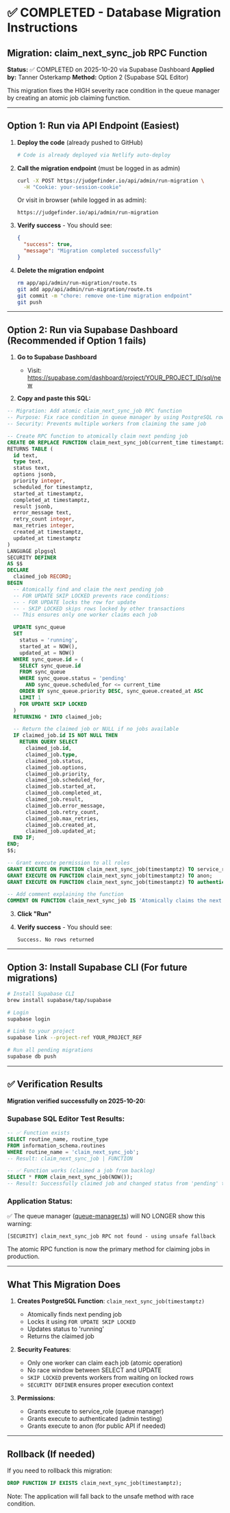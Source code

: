 # ✅ COMPLETED - Database Migration Instructions

## Migration: claim_next_sync_job RPC Function

**Status:** ✅ COMPLETED on 2025-10-20 via Supabase Dashboard
**Applied by:** Tanner Osterkamp
**Method:** Option 2 (Supabase SQL Editor)

This migration fixes the HIGH severity race condition in the queue manager by creating an atomic job claiming function.

---

## Option 1: Run via API Endpoint (Easiest)

1. **Deploy the code** (already pushed to GitHub)
   ```bash
   # Code is already deployed via Netlify auto-deploy
   ```

2. **Call the migration endpoint** (must be logged in as admin)
   ```bash
   curl -X POST https://judgefinder.io/api/admin/run-migration \
     -H "Cookie: your-session-cookie"
   ```

   Or visit in browser (while logged in as admin):
   ```
   https://judgefinder.io/api/admin/run-migration
   ```

3. **Verify success** - You should see:
   ```json
   {
     "success": true,
     "message": "Migration completed successfully"
   }
   ```

4. **Delete the migration endpoint**
   ```bash
   rm app/api/admin/run-migration/route.ts
   git add app/api/admin/run-migration/route.ts
   git commit -m "chore: remove one-time migration endpoint"
   git push
   ```

---

## Option 2: Run via Supabase Dashboard (Recommended if Option 1 fails)

1. **Go to Supabase Dashboard**
   - Visit: https://supabase.com/dashboard/project/YOUR_PROJECT_ID/sql/new

2. **Copy and paste this SQL:**

```sql
-- Migration: Add atomic claim_next_sync_job RPC function
-- Purpose: Fix race condition in queue manager by using PostgreSQL row-level locking
-- Security: Prevents multiple workers from claiming the same job

-- Create RPC function to atomically claim next pending job
CREATE OR REPLACE FUNCTION claim_next_sync_job(current_time timestamptz)
RETURNS TABLE (
  id text,
  type text,
  status text,
  options jsonb,
  priority integer,
  scheduled_for timestamptz,
  started_at timestamptz,
  completed_at timestamptz,
  result jsonb,
  error_message text,
  retry_count integer,
  max_retries integer,
  created_at timestamptz,
  updated_at timestamptz
)
LANGUAGE plpgsql
SECURITY DEFINER
AS $$
DECLARE
  claimed_job RECORD;
BEGIN
  -- Atomically find and claim the next pending job
  -- FOR UPDATE SKIP LOCKED prevents race conditions:
  -- - FOR UPDATE locks the row for update
  -- - SKIP LOCKED skips rows locked by other transactions
  -- This ensures only one worker claims each job

  UPDATE sync_queue
  SET
    status = 'running',
    started_at = NOW(),
    updated_at = NOW()
  WHERE sync_queue.id = (
    SELECT sync_queue.id
    FROM sync_queue
    WHERE sync_queue.status = 'pending'
      AND sync_queue.scheduled_for <= current_time
    ORDER BY sync_queue.priority DESC, sync_queue.created_at ASC
    LIMIT 1
    FOR UPDATE SKIP LOCKED
  )
  RETURNING * INTO claimed_job;

  -- Return the claimed job or NULL if no jobs available
  IF claimed_job.id IS NOT NULL THEN
    RETURN QUERY SELECT
      claimed_job.id,
      claimed_job.type,
      claimed_job.status,
      claimed_job.options,
      claimed_job.priority,
      claimed_job.scheduled_for,
      claimed_job.started_at,
      claimed_job.completed_at,
      claimed_job.result,
      claimed_job.error_message,
      claimed_job.retry_count,
      claimed_job.max_retries,
      claimed_job.created_at,
      claimed_job.updated_at;
  END IF;
END;
$$;

-- Grant execute permission to all roles
GRANT EXECUTE ON FUNCTION claim_next_sync_job(timestamptz) TO service_role;
GRANT EXECUTE ON FUNCTION claim_next_sync_job(timestamptz) TO anon;
GRANT EXECUTE ON FUNCTION claim_next_sync_job(timestamptz) TO authenticated;

-- Add comment explaining the function
COMMENT ON FUNCTION claim_next_sync_job IS 'Atomically claims the next pending sync job using row-level locking to prevent race conditions. Uses FOR UPDATE SKIP LOCKED to ensure only one worker processes each job.';
```

3. **Click "Run"**

4. **Verify success** - You should see:
   ```
   Success. No rows returned
   ```

---

## Option 3: Install Supabase CLI (For future migrations)

```bash
# Install Supabase CLI
brew install supabase/tap/supabase

# Login
supabase login

# Link to your project
supabase link --project-ref YOUR_PROJECT_REF

# Run all pending migrations
supabase db push
```

---

## ✅ Verification Results

**Migration verified successfully on 2025-10-20:**

### Supabase SQL Editor Test Results:

```sql
-- ✅ Function exists
SELECT routine_name, routine_type
FROM information_schema.routines
WHERE routine_name = 'claim_next_sync_job';
-- Result: claim_next_sync_job | FUNCTION

-- ✅ Function works (claimed a job from backlog)
SELECT * FROM claim_next_sync_job(NOW());
-- Result: Successfully claimed job and changed status from 'pending' to 'running'
```

### Application Status:

✅ The queue manager ([queue-manager.ts](lib/sync/queue-manager.ts)) will NO LONGER show this warning:
```
[SECURITY] claim_next_sync_job RPC not found - using unsafe fallback
```

The atomic RPC function is now the primary method for claiming jobs in production.

---

## What This Migration Does

1. **Creates PostgreSQL Function**: `claim_next_sync_job(timestamptz)`
   - Atomically finds next pending job
   - Locks it using `FOR UPDATE SKIP LOCKED`
   - Updates status to 'running'
   - Returns the claimed job

2. **Security Features**:
   - Only one worker can claim each job (atomic operation)
   - No race window between SELECT and UPDATE
   - `SKIP LOCKED` prevents workers from waiting on locked rows
   - `SECURITY DEFINER` ensures proper execution context

3. **Permissions**:
   - Grants execute to service_role (queue manager)
   - Grants execute to authenticated (admin testing)
   - Grants execute to anon (for public API if needed)

---

## Rollback (If needed)

If you need to rollback this migration:

```sql
DROP FUNCTION IF EXISTS claim_next_sync_job(timestamptz);
```

Note: The application will fall back to the unsafe method with race condition.
